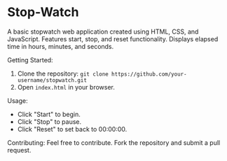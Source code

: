 # Stop-Watch

A basic stopwatch web application created using HTML, CSS, and JavaScript. Features start, stop, and reset functionality. Displays elapsed time in hours, minutes, and seconds.

Getting Started:
1. Clone the repository: `git clone https://github.com/your-username/stopwatch.git`
2. Open `index.html` in your browser.

Usage:
- Click "Start" to begin.
- Click "Stop" to pause.
- Click "Reset" to set back to 00:00:00.


Contributing:
Feel free to contribute. Fork the repository and submit a pull request.

